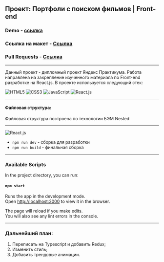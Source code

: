 ## Проект: Портфоли с поиском фильмов | Front-end

### Demo - [ссылка](https://movies.developer.nomoredomains.rocks/)
### Ссылка на макет - [Ссылка](https://disk.yandex.ru/d/x_tQ3ELDw5-_Zw)
### Pull Requests - [Ссылка](https://github.com/orlov-oleg-developer/movies-explorer-frontend/pull/2)

---
Данный проект - дипломный проект Яндекс Практикума. Работа направлена на закрепление изученного материала по Front-end разработке на React.js. В проекте используется следующий стек:

![HTML5](https://img.shields.io/badge/HTML5-E34F26?style=for-the-badge&logo=html5&logoColor=white) 
![CSS3](https://img.shields.io/badge/CSS3-1572B6?style=for-the-badge&logo=css3&logoColor=white)
![JavaScript](https://img.shields.io/badge/JavaScript-323330?style=for-the-badge&logo=javascript&logoColor=F7DF1E)
![React.js](https://img.shields.io/badge/React-20232A?style=for-the-badge&logo=react&logoColor=61DAFB)

---

#### Файловая структура:

Файловая структура построена по технологии БЭМ Nested

---

![React.js](https://img.shields.io/badge/React-20232A?style=for-the-badge&logo=react&logoColor=61DAFB)


* `npm run dev` - сборка для разработки
* `npm run build` - финальная сборка

---

### Available Scripts

In the project directory, you can run:

#### `npm start`

Runs the app in the development mode.\
Open [http://localhost:3000](http://localhost:3000) to view it in the browser.

The page will reload if you make edits.\
You will also see any lint errors in the console.

---
### Дальнейший план:

1. Переписать на Typescript и добавить Redux;
2. Изменить стиль;
3. Добавить трендовые анимации.

